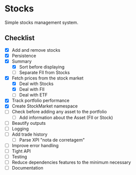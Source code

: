 # Stocks
Simple stocks management system.

## Checklist
- [x] Add and remove stocks
- [x] Persistence 
- [x] Summary
    - [X] Sort before displaying
    - [ ] Separate FII from Stocks
- [X] Fetch prices from the stock market
    - [X] Deal with Stocks
    - [X] Deal with FII
    - [ ] Deal with ETF
- [X] Track portfolio performance
- [X] Create StockMarket namespace
- [ ] Check before adding any asset to the portfolio
    - [ ] Add information about the Asset (FII or Stock)
- [ ] Beautify outputs
- [ ] Logging
- [ ] Add trade history
    - [ ] Parse XPI "nota de corretagem"
- [ ] Improve error handling
- [ ] Tight API
- [ ] Testing
- [ ] Reduce dependencies features to the minimum necessary
- [ ] Documentation